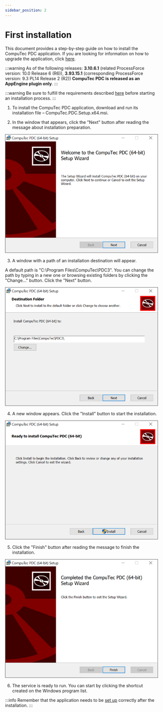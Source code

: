 ```yaml
---
sidebar_position: 2
---
```


# First installation

This document provides a step-by-step guide on how to install the CompuTec PDC application. If you are looking for information on how to upgrade the application, click [here](./application-upgrade.md).

:::warning
As of the following releases: **3.10.6.1** (related ProcessForce version: 10.0 Release 6 (R6)), **3.93.15.1** (corresponding ProcessForce version: 9.3 PL14 Release 2 (R2)) **CompuTec PDC is released as an AppEngine plugin only**.
:::

:::warning
Be sure to fulfill the requirements described [here](./requirements.md) before starting an installation process.
:::

1. To install the CompuTec PDC application, download and run its installation file <!-- TODO: Link --> – CompuTec.PDC.Setup.x64.msi.

2. In the window that appears, click the "Next" button after reading the message about installation preparation.

![PDC nstallation](./media/first-installation/pdc-instalation.png)

3. A window with a path of an installation destination will appear.

A default path is "C:\Program Files\CompuTec\PDC3\". You can change the path by typing in a new one or browsing existing folders by clicking the "Change..." button. Click the "Next" button.

![PDC Destination Folder](./media/first-installation/pdc-instalation-destination-folder.png)

4. A new window appears. Click the "Install" button to start the installation.

![PDC Installation Ready](./media/first-installation/pdc-installation-ready.png)

5. Click the "Finish" button after reading the message to finish the installation.

![PDC Installation Finish](./media/first-installation/pdc-installation-finish.png)

6. The service is ready to run. You can start by clicking the shortcut created on the Windows program list.

:::info
Remember that the application needs to be [set up](./../setting-up-the-application/setting-up-the-application.md) correctly after the installation.
:::
